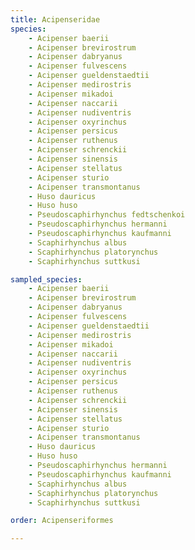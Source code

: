 ```yaml
---
title: Acipenseridae
species:
    - Acipenser baerii
    - Acipenser brevirostrum
    - Acipenser dabryanus
    - Acipenser fulvescens
    - Acipenser gueldenstaedtii
    - Acipenser medirostris
    - Acipenser mikadoi
    - Acipenser naccarii
    - Acipenser nudiventris
    - Acipenser oxyrinchus
    - Acipenser persicus
    - Acipenser ruthenus
    - Acipenser schrenckii
    - Acipenser sinensis
    - Acipenser stellatus
    - Acipenser sturio
    - Acipenser transmontanus
    - Huso dauricus
    - Huso huso
    - Pseudoscaphirhynchus fedtschenkoi
    - Pseudoscaphirhynchus hermanni
    - Pseudoscaphirhynchus kaufmanni
    - Scaphirhynchus albus
    - Scaphirhynchus platorynchus
    - Scaphirhynchus suttkusi

sampled_species:
    - Acipenser baerii
    - Acipenser brevirostrum
    - Acipenser dabryanus
    - Acipenser fulvescens
    - Acipenser gueldenstaedtii
    - Acipenser medirostris
    - Acipenser mikadoi
    - Acipenser naccarii
    - Acipenser nudiventris
    - Acipenser oxyrinchus
    - Acipenser persicus
    - Acipenser ruthenus
    - Acipenser schrenckii
    - Acipenser sinensis
    - Acipenser stellatus
    - Acipenser sturio
    - Acipenser transmontanus
    - Huso dauricus
    - Huso huso
    - Pseudoscaphirhynchus hermanni
    - Pseudoscaphirhynchus kaufmanni
    - Scaphirhynchus albus
    - Scaphirhynchus platorynchus
    - Scaphirhynchus suttkusi

order: Acipenseriformes

---
```


